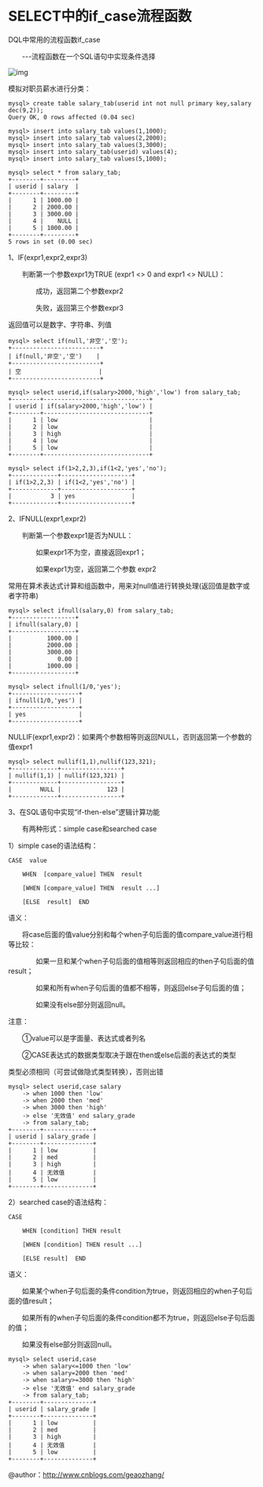 # SELECT中的if_case流程函数



DQL中常用的流程函数if_case

　　---流程函数在一个SQL语句中实现条件选择

![img](https://images2015.cnblogs.com/blog/1113510/201704/1113510-20170421145156618-1994222761.png)

 

模拟对职员薪水进行分类：

```
mysql> create table salary_tab(userid int not null primary key,salary dec(9,2));
Query OK, 0 rows affected (0.04 sec)

mysql> insert into salary_tab values(1,1000);
mysql> insert into salary_tab values(2,2000);
mysql> insert into salary_tab values(3,3000);
mysql> insert into salary_tab(userid) values(4);
mysql> insert into salary_tab values(5,1000);

mysql> select * from salary_tab;
+--------+---------+
| userid | salary  |
+--------+---------+
|      1 | 1000.00 |
|      2 | 2000.00 |
|      3 | 3000.00 |
|      4 |    NULL |
|      5 | 1000.00 |
+--------+---------+
5 rows in set (0.00 sec)
```

 

1、IF(expr1,expr2,expr3)

　　判断第一个参数expr1为TRUE (expr1 <> 0 and expr1 <> NULL)：

　　　　成功，返回第二个参数expr2

　　　　失败，返回第三个参数expr3

返回值可以是数字、字符串、列值

```
mysql> select if(null,'非空','空');
+-------------------------+
| if(null,'非空','空')    |
+-------------------------+
| 空                      |
+-------------------------+

mysql> select userid,if(salary>2000,'high','low') from salary_tab;
+--------+------------------------------+
| userid | if(salary>2000,'high','low') |
+--------+------------------------------+
|      1 | low                          |
|      2 | low                          |
|      3 | high                         |
|      4 | low                          |
|      5 | low                          |
+--------+------------------------------+

mysql> select if(1>2,2,3),if(1<2,'yes','no');
+-------------+--------------------+
| if(1>2,2,3) | if(1<2,'yes','no') |
+-------------+--------------------+
|           3 | yes                |
+-------------+--------------------+
```

 

 

2、IFNULL(expr1,expr2)

　　判断第一个参数expr1是否为NULL：

　　　　如果expr1不为空，直接返回expr1；

　　　　如果expr1为空，返回第二个参数 expr2   

常用在算术表达式计算和组函数中，用来对null值进行转换处理(返回值是数字或者字符串)

```
mysql> select ifnull(salary,0) from salary_tab;
+------------------+
| ifnull(salary,0) |
+------------------+
|          1000.00 |
|          2000.00 |
|          3000.00 |
|             0.00 |
|          1000.00 |
+------------------+

mysql> select ifnull(1/0,'yes');
+-------------------+
| ifnull(1/0,'yes') |
+-------------------+
| yes               |
+-------------------+
```

 

NULLIF(expr1,expr2)：如果两个参数相等则返回NULL，否则返回第一个参数的值expr1

```
mysql> select nullif(1,1),nullif(123,321);
+-------------+-----------------+
| nullif(1,1) | nullif(123,321) |
+-------------+-----------------+
|        NULL |             123 |
+-------------+-----------------+
```

 

 

3、在SQL语句中实现“if-then-else”逻辑计算功能

　　有两种形式：simple case和searched case

1）simple case的语法结构：

```
CASE  value

    WHEN  [compare_value] THEN  result

    [WHEN [compare_value] THEN  result ...] 

    [ELSE  result]  END
```

语义：

　　将case后面的值value分别和每个when子句后面的值compare_value进行相等比较：

　　　　如果一旦和某个when子句后面的值相等则返回相应的then子句后面的值result；

　　　　如果和所有when子句后面的值都不相等，则返回else子句后面的值；

　　　　如果没有else部分则返回null。

注意：

　　①value可以是字面量、表达式或者列名

　　②CASE表达式的数据类型取决于跟在then或else后面的表达式的类型

类型必须相同（可尝试做隐式类型转换），否则出错

```
mysql> select userid,case salary                                             
    -> when 1000 then 'low'
    -> when 2000 then 'med'
    -> when 3000 then 'high'
    -> else '无效值' end salary_grade
    -> from salary_tab;
+--------+--------------+
| userid | salary_grade |
+--------+--------------+
|      1 | low          |
|      2 | med          |
|      3 | high         |
|      4 | 无效值        |
|      5 | low          |
+--------+--------------+
```

 

2）searched  case的语法结构：

```
CASE

    WHEN [condition] THEN result

    [WHEN [condition] THEN result ...]

    [ELSE result]  END
```

语义：

　　如果某个when子句后面的条件condition为true，则返回相应的when子句后面的值result；

　　如果所有的when子句后面的条件condition都不为true，则返回else子句后面的值；

　　如果没有else部分则返回null。

```
mysql> select userid,case
    -> when salary<=1000 then 'low'
    -> when salary=2000 then 'med'
    -> when salary>=3000 then 'high'
    -> else '无效值' end salary_grade
    -> from salary_tab;
+--------+--------------+
| userid | salary_grade |
+--------+--------------+
|      1 | low          |
|      2 | med          |
|      3 | high         |
|      4 | 无效值        |
|      5 | low          |
+--------+--------------+
```

@author：http://www.cnblogs.com/geaozhang/